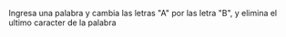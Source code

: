 Ingresa una palabra y cambia las letras "A" por las letra "B", y elimina el ultimo caracter de la palabra
